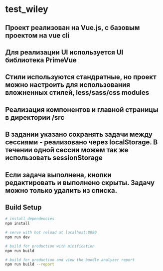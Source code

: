 # test_wiley

## Проект реализован на Vue.js, с базовым проектом на vue cli
## Для реализации UI используется UI библиотека PrimeVue
## Стили используются стандратные, но проект можно настроить для использования вложненных стилей, less/sass/css modules
## Реализация компонентов и главной страницы в директории /src
## В задании указано сохранять задачи между сессиями - реализовано через localStorage. В течении одной сессии можем так же использовать sessionStorage
## Если задача выполнена, кнопки редактировать и выполнено скрыты. Задачу можно только удалить из списка.

## Build Setup

``` bash
# install dependencies
npm install

# serve with hot reload at localhost:8080
npm run dev

# build for production with minification
npm run build

# build for production and view the bundle analyzer report
npm run build --report
```
